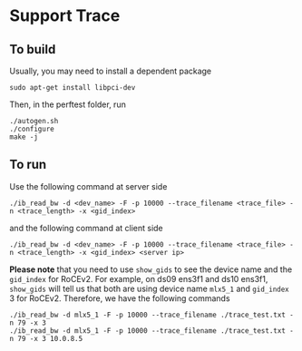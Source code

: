 # Support Trace

## To build

Usually, you may need to install a dependent package
```
sudo apt-get install libpci-dev
```

Then, in the perftest folder, run
```
./autogen.sh
./configure
make -j
```

## To run

Use the following command at server side
```
./ib_read_bw -d <dev_name> -F -p 10000 --trace_filename <trace_file> -n <trace_length> -x <gid_index>
```

and the following command at client side
```
./ib_read_bw -d <dev_name> -F -p 10000 --trace_filename <trace_file> -n <trace_length> -x <gid_index> <server ip>
```

**Please note** that you need to use `show_gids` to see the device name and the `gid_index` for RoCEv2.
For example, on ds09 ens3f1 and ds10 ens3f1, `show_gids` will tell us that both are using device name `mlx5_1` and `gid_index` 3 for RoCEv2.
Therefore, we have the following commands
```
./ib_read_bw -d mlx5_1 -F -p 10000 --trace_filename ./trace_test.txt -n 79 -x 3
./ib_read_bw -d mlx5_1 -F -p 10000 --trace_filename ./trace_test.txt -n 79 -x 3 10.0.8.5
```
